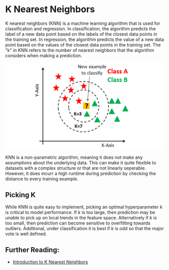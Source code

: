 # K Nearest Neighbors

K nearest neighbors (KNN) is a machine learning algorithm that is used for classification and regression. In classification, the algorithm predicts the label of a new data point based on the labels of the closest data points in the training set. In regression, the algorithm predicts the value of a new data point based on the values of the closest data points in the training set. The "k" in KNN refers to the number of nearest neighbors that the algorithm considers when making a prediction.

![KNN example](knn.png)

KNN is a non-parametric algorithm, meaning it does not make any assumptions about the underlying data. This can make it quite flexible to datasets with a complex structure or that are not linearly seperable. However, it does incurr a high runtime during prediction by checking the distance to every training example.

## Picking K

While KNN is quite easy to implement, picking an optimal hyperparameter $k$ is critical to model performance. If $k$ is too large, then prediction may be unable to pick up on local trends in the feature space. Alternatively if $k$ is too small, then prediction can become sensitive to overfitting towards outliers. Additional, under classification it is best if $k$ is odd so that the major vote is well defined.


## Further Reading:

- [Introduction to K Nearest Neighbors](https://ai.plainenglish.io/introduction-to-k-nearest-neighbors-knn-algorithm-e8617a448fa8)